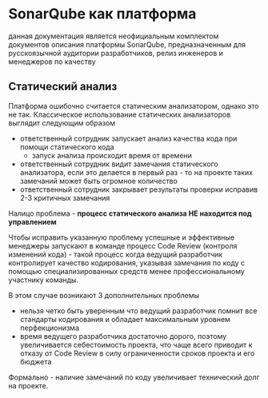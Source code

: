 # SonarQube как платформа

данная документация является неофициальным комплектом документов описания платформы SonarQube, предназначенным для русскоязычной аудитории  разработчиков, релиз инженеров и менеджеров по качеству

## Статический анализ

Платформа ошибочно считается статическим анализатором, однако это не так. Классическое использование статических анализаторов выглядит следующим образом

* ответственный сотрудник запускает анализ качества кода при помощи статического кода
  * запуск анализа происходит время от времени
* ответственный сотрудник видит замечания статического анализатора, если это делается в первый раз - то на проекте таких замечаний может быть огромное количество
* ответственный сотрудник закрывает результаты проверки исправив 2-3 критичных замечания

Налицо проблема - **процесс статического анализа НЕ находится под управлением**

Чтобы исправить указанную проблему успешные и эффективные менеджеры запускают в команде процесс Code Review \(контроля изменений кода\) - такой процесс когда ведущий разработчик контролирует качество кодирования, указывая замечания по коду с помощью специализированных средств менее профессиональному участнику команды.

В этом случае возникают 3 дополнительных проблемы

* нельзя четко быть уверенным что ведущий разработчик помнит все стандарты кодирования и обладает максимальным уровнем перфекционизма
* время ведущего разработчика достаточно дорого, поэтому увеличивается себестоимость проекта, что чаще всего приводит к отказу от Code Review в силу ограниченности сроков проекта и его бюджета

Формально - наличие замечаний по коду увеличивает технический долг на проекте.



